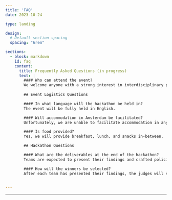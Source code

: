 ```yaml
---
title: 'FAQ'
date: 2023-10-24

type: landing

design:
  # Default section spacing
  spacing: "6rem"

sections:
  - block: markdown
    id: faq
    content:
      title: Frequently Asked Questions (in progress)
      text: |
        #### Who can attend the event?
        We welcome anyone with a strong interest in interdisciplinary policymaking. At our event, we also emphasize the role of data and technology to enhance policymaking. However, technical skills (e.g., programming) are not strictly required. While we generally target university students and young professionals, anyone can register as participant. We welcome students from different disciplinary backgrounds. 
        
        ## Event Logistics Questions

        #### In what language will the hackathon be held in?
        The event will be fully held in English.

        #### Will accommodation in Amsterdam be facilitated?
        Unfortunately, we are unable to facilitate accommodation in any form. Participants are expected to plan their own form of stay in Amsterdam or its surroundings.

        #### Is food provided?  
        Yes, we will provide breakfast, lunch, and snacks in-between.

        ## Hackathon Questions

        #### What are the deliverables at the end of the hackathon? 
        Teams are expected to present their findings and crafted policies to the audience in a short, 4-minute pitch and a policy action paper. This round focuses on the policy and its content itself, such as what has to be done to solve an issue.

        #### How will the winners be selected?
        After each team has presented their findings, the judges will select finalists in each team. These finalists are then asked to present in a 3-minute pitch their plan to get policy buy-in. In other words, finalist teams should show how they would convince, e.g., politicians and other stakeholders to support their policy so that it gets adopted. After this, the judges may then ask questions about the finalists’ whole policy paper and about both presentations. Lastly, the judges will discuss before selecting a winner for each policy theme.


---
```

---
